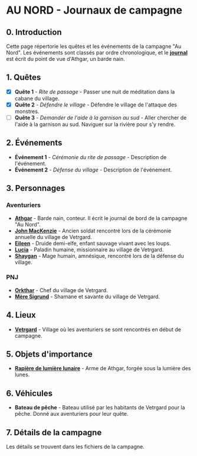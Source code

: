 # AU NORD - Journaux de campagne
## 0. Introduction
Cette page répertorie les quêtes et les événements de la campagne "Au Nord". Les événements sont classés par ordre chronologique, et le [**journal**](/1_JournauxDeQuete/) est écrit du point de vue d'Athgar, un barde nain.

## 1. Quêtes
- [x] **Quête 1** - *Rite de passage* - Passer une nuit de méditation dans la cabane du village.
- [x] **Quête 2** - *Défendre le village* - Défendre le village de l'attaque des monstres.
- [ ] **Quête 3** - *Demander de l'aide à la garnison au sud* - Aller chercher de l'aide à la garnison au sud. Naviguer sur la rivière pour s'y rendre.

## 2. Événements
- **Événement 1** - *Cérémonie du rite de passage* - Description de l'événement.
- **Événement 2** - *Défense du village* - Description de l'événement.

## 3. Personnages
### Aventuriers
- [**Athgar**](/3_Personnages/Backstory_Athgar.md) - Barde nain, conteur. Il écrit le journal de bord de la campagne "Au Nord".
- [**John MacKenzie**](/3_Personnages/Backstory_John-MacKenzie.md) - Ancien soldat rencontré lors de la cérémonie annuelle du village de Vetrgard.
- [**Eileen**](/3_Personnages/Backstory_Eileen.md) - Druide demi-elfe, enfant sauvage vivant avec les loups.
- [**Lucia**](/3_Personnages/Backstory_Lucia.md) - Paladin humaine, missionnaire au village de Vetrgard.
- [**Shaygan**](/3_Personnages/Backstory_Shaygan.md) - Mage humain, amnésique, rencontré lors de la défense du village.
### PNJ
- [**Orkthar**](/3_Personnages/Orkthar.md) - Chef du village de Vetrgard.
- [**Mère Sigrund**](/3_Personnages/Vertgrad_Sigrund.md) - Shamane et savante du village de Vetrgard.

## 4. Lieux
- [**Vetrgard**](/4_Lieux/Vetrgrad.md) - Village où les aventuriers se sont rencontrés en début de campagne.

## 5. Objets d'importance
- [**Rapière de lumière lunaire**](/5_Objets/Rapiere-lumiere-lunaire.md) - Arme de Athgar, forgée sous la lumière des lunes.

## 6. Véhicules
- **Bateau de pêche** - Bateau utilisé par les habitants de Vetrgard pour la pêche. Donné aux aventuriers pour leur quête.

## 7. Détails de la campagne
Les détails se trouvent dans les fichiers de la campagne.
